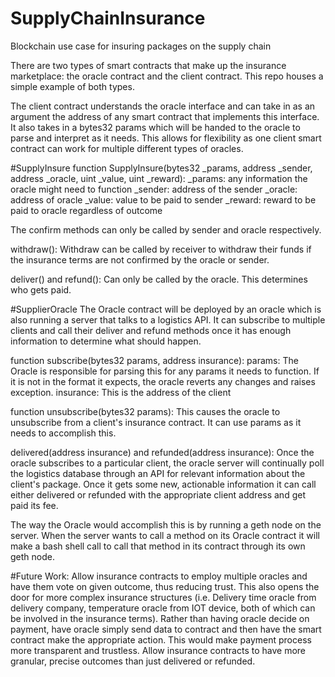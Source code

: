 # SupplyChainInsurance
Blockchain use case for insuring packages on the supply chain

There are two types of smart contracts that make up the insurance marketplace: the oracle contract and the client contract.
This repo houses a simple example of both types.

The client contract understands the oracle interface and can take in as an argument the address of any smart contract that implements this interface.
It also takes in a bytes32 params which will be handed to the oracle to parse and interpret as it needs. This allows for flexibility as one client smart contract can work for multiple different types of oracles.

#SupplyInsure
function SupplyInsure(bytes32 _params, address _sender, address _oracle, uint _value, uint _reward):
_params: any information the oracle might need to function
_sender: address of the sender
_oracle: address of oracle
_value: value to be paid to sender
_reward: reward to be paid to oracle regardless of outcome

The confirm methods can only be called by sender and oracle respectively.

withdraw(): Withdraw can be called by receiver to withdraw their funds if the insurance terms are not confirmed by the oracle or sender.

deliver() and refund(): Can only be called by the oracle. This determines who gets paid.

#SupplierOracle
The Oracle contract will be deployed by an oracle which is also running a server that talks to a logistics API. It can subscribe to multiple clients and call their deliver and refund methods once it has enough information to determine what should happen.

function subscribe(bytes32 params, address insurance):
params: The Oracle is responsible for parsing this for any params it needs to function. If it is not in the format it expects, the oracle reverts any changes and raises exception.
insurance: This is the address of the client

function unsubscribe(bytes32 params): This causes the oracle to unsubscribe from a client's insurance contract. It can use params as it needs to accomplish this.

delivered(address insurance) and refunded(address insurance): Once the oracle subscribes to a particular client, the oracle server will continually poll the logistics database through an API for relevant information about the client's package. Once it gets some new, actionable information it can call either delivered or refunded with the appropriate client address and get paid its fee.

The way the Oracle would accomplish this is by running a geth node on the server. When the server wants to call a method on its Oracle contract it will make a bash shell call to call that method in its contract through its own geth node.

#Future Work:
Allow insurance contracts to employ multiple oracles and have them vote on given outcome, thus reducing trust. This also opens the door for more complex insurance structures (i.e. Delivery time oracle from delivery company, temperature oracle from IOT device, both of which can be involved in the insurance terms).
Rather than having oracle decide on payment, have oracle simply send data to contract and then have the smart contract make the appropriate action. This would make payment process more transparent and trustless.
Allow insurance contracts to have more granular, precise outcomes than just delivered or refunded.
